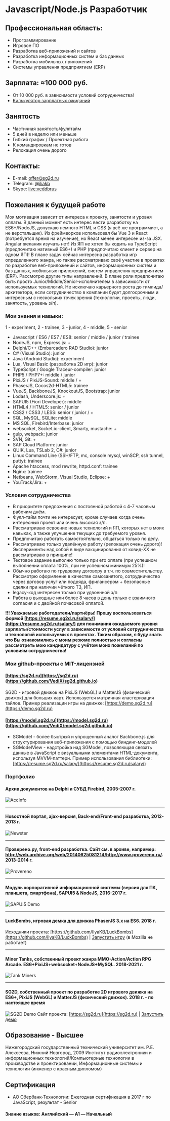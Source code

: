 # Javascript/Node.js Разработчик

## Профессиональная область:

* Программирование
* Игровое ПО
* Разработка веб-приложений и сайтов
* Разработка информационных систем и баз данных
* Разработка мобильных приложений
* Системы управления предприятием (ERP)

## Зарплата: ≈100 000 руб.

- От 10 000 руб. в зависимости условий сотрудничества!
- [Калькулятор зарплатных ожиданий](https://resume.sg2d.ru/salary/)

## Занятость

- Частичная занятость/фуллтайм
- 5 дней в неделю или меньше
- Гибкий график / Проектная работа
- К командировкам не готов
- Релокация очень дорого

## Контакты:
* E-mail: [offer@sg2d.ru](mailto:offer@sg2d.ru)
* Telegram: [@iliakb](https://t.me/iliakb)
* Skype: [live:veddbrus](https://join.skype.com/invite/CpNuqHruupJ6)

## Пожелания к будущей работе

Моя мотивация зависит от интереса к проекту, занятости и уровня оплаты. В данный момент есть интерес вести разработку на ES6+/NodeJS, допускаю немного HTML и CSS (я всё же программист, а не верстальщик). Из фреймворков использовал бы Vue 3 и React (потребуется время на изучение), но React менее интересен из-за JSX. Angular желания изучать нет! Из ЯП не хотел бы кодить на TypeScript (предпочитаю нативный ES6+) и PHP (предпочитаю клиент и сервер на одном ЯП)! В плане задач сейчас интересна разработка игр определенного жанра, но также рассматриваю своё участие в проектах по разработке веб-приложений и сайтов, информационных систем и баз данных, мобильных приложений, систем управления предприятием (ERP). Рассмотрю другие типы направлений. В плане роли предпочитаю быть просто Junior/Middle/Senior-исполнителем в зависимости от используемых технологий. Не исключаю карьерного роста до тимлида/архитектора, если сотрудничество в компании будет долгосрочным и интересным с нескольких точек зрения (технологии, проекты, люди, занятость, уровень з/п).

### Мои знания и навыки:

1 - experiment, 2 - trainee, 3 - junior, 4 - middle, 5 - senior

- Javascript / ES6 / ES7 / ES8: senior / middle / junior / trainee
- NodeJS, npm, Express.js: +
- Delphi/C++ (Embarcadero RAD Studio): junior
- C# (Visual Studio): junior
- Java (Android Studio): experiment
- Lua, Visual Basic (разработка 2D игр): junior
- TypeScript / Google Traceur-compiler: junior
- PHP5 / PHP7+: middle / junior
- PixiJS / PixiJS-Sound: middle / +
- PhaserJS, Cocos2d-HTML5: trainee
- VueJS, BackboneJS, KnockoutJS, Bootstrap: junior
- Lodash, Underscore.js: +
- SAPUI5 (Fiori Developer): middle
- HTML4 / HTML5: senior / junior
- CSS2 / CSS3 / LESS: senior / junior / +
- SQL, MySQL, SQLite: middle
- MS SQL, Firebird/Interbase: junior
- websocket, Socket.io-client, Smarty, mustache: +
- gulp, webpack: junior
- SVN, Git: +
- SAP Cloud Platform: junior
- QUIK, Lua, TSLab 2, C#: junior
- Linux Command Line (SSH/FTP, mc, console mysql, winSCP, ssh tunnel, putty): trainee
- Apache htaccess, mod rewrite, httpd.conf: trainee
- Nginx: trainee
- Netbeans, WebStorm, Visual Studio, Eclipse: +
- YouTrack/Jira: +

### Условия сотрудничества

* В приоритете предложения с постоянной работой с 4-7 часовым рабочим днём.
* Фулл-тайм почти не интересует, кроме случаев когда очень интересный проект или очень высокая з/п.
* Рассматриваю освоение новых технологий и ЯП, которых нет в моих навыках, а также улучшение текущих до требуемого уровня.
* Предпочитаю работать самостоятельно, общаться только по делу.
* Рассматриваю только удалённую работу (релокация очень дорого)! Эксперименты над собой в виде вакцинирования от ковид-XX не рассматриваю в принципе!
* Тестовое задание выполню только при его оплате (при успешном выполнении оплата 100%, при не успешном минимум 25%)!
* Обычно работаю по трудовому договору в т.ч. по совместительству. Рассмотрю оформление в качестве самозанятого, сотрудничество через договор услуг или подряда, фрилансером + безопасные сделки при наличии чёткого ТЗ, ИП.
* legacy-код интересен только при удвоенной з/п
* Работа в выходные или более 8 часов в день только с взаимного согласия и с двойной почасовой оплатой.

**!!! Уважаемые работодатели/партнёры! Прошу воспользоваться формой [https://resume.sg2d.ru/salary/](https://resume.sg2d.ru/salary/) для понимания ожидаемого уровня зарплаты/стоимости услуг в зависимости от условий сотрудничества и технологий используемых в проектах. Таким образом, я буду знать что Вы ознакомились с моим резюме полностью и согласны рассмотреть мою кандидатуру с учётом моих пожеланий по условиям сотрудничества!**

### Мои github-проекты с MIT-лицензией

#### [https://sg2d.ru](https://sg2d.ru) (https://github.com/VediX/sg2d.github.io)
SG2D - игровой движок на PixiJS (WebGL) и MatterJS (физический движок) для больших карт. Используется матричная кластеризация тайлов. Пример реализации игры на движке: [https://demo.sg2d.ru](https://demo.sg2d.ru)

#### [https://model.sg2d.ru](https://model.sg2d.ru) (https://github.com/VediX/model.sg2d.github.io)
* SGModel - более быстрый и упрощенный аналог Backbone.js для структурирования веб-приложения с помощью биндинг-моделей
* SGModelView - надстройка над SGModel, позволяющая связать данные в JavaScript с визуальными элементами HTML-документа, используя MVVM-паттерн. Пример использования библиотеки: [https://resume.sg2d.ru/salary/](https://resume.sg2d.ru/salary/)

### Портфолио

#### Архив документов на Delphi и СУБД Firebird, 2005-2007 г.
![AccInfo](/res/imgs/accinfo.jpeg)

---

#### Новостной портал, ajax-версия, Back-end/Front-end разработка, 2012-2013 г.
![Newster](/res/imgs/newster.png)

---

#### Проверено.ру, front-end разработка. Сайт см. в архиве, например: http://web.archive.org/web/20140625081214/http://www.provereno.ru/. 2013-2014 г.
![Provereno](/res/imgs/provereno.png)

---

#### Модуль корпоративной информационной системы (версия для ПК, планшета, смартфона), SAPUI5 & NodeJS, 2016-2017 г.
![SAPUI5 Demo](/res/imgs/sapui5.png)

---

#### LuckBombs, игровая демка для движка PhaserJS 3.x на ES6. 2018 г.
Исходники проекта: [https://github.com/IlyaKB/LuckBombs](https://github.com/IlyaKB/LuckBombs) | [Запустить игру](https://luckbombs.sg2d.ru) (в Mozilla не работает)

---

#### Miner Tanks, собственный проект жанра MMO-Action/Action RPG Arcade. ES6+PixiJS+websocket+NodeJS+MySQL. 2018-2021 г.
![Tank Miners](/res/imgs/game.png)

---

#### SG2D, собственный проект по разработке 2D игрового движка на ES6+, PixiJS (WebGL) и MatterJS (физический движок). 2018 г. - по настоящее время
![SG2D Demo](/res/imgs/sg2d_demo.png)
Сайт проекта: [https://sg2d.ru](https://sg2d.ru) | [Запустить демо](https://demo.sg2d.ru)

## Образование - Высшее

Нижегородский государственный технический университет им. Р.Е. Алексеева, Нижний Новгород, 2009
Институт радиоэлектроники и информационных технологий/Компьютерные технологии в производстве и проектировании, Информационные системы и технологии (инженер с красным дипломом)

## Сертификация
* АО Сбербанк-Технологии: Ежегодная сертификация в 2017 г по JavaScript, результат - Senior

#### Знание языков: Английский — A1 — Начальный